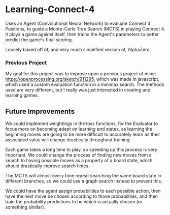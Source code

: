 # Learning-Connect-4

Uses an Agent (Convolutional Neural Network) to evaluate Connect 4 Positions, to guide a Monte-Carlo Tree Search (MCTS) in playing Connect 4.
It plays a game against itself, then trains the Agent's parameters to better predict the game's final scoring.

Loosely based off of, and very much simplified version of, AlphaZero.

### Previous Project

My goal for this project was to improve upon a previous project of mine: https://openprocessing.org/sketch/911295, which was made in javascript, which used a custom 
evaluation function in a minimax search. The methods used are very different, but I really was just interested in creating and learning games.

## Future Improvements

We could implement weightings in the loss functions, for the Evaluator to focus more on becoming adept on learning end states, as learning the beginning moves
are going to be more difficult to accurately learn as their associated value will change drastically throughout training.

Each game takes a long time to play, so speeding up this process is very important. We could change the process of finding new moves from a search to having possible 
moves as a property of a board state, which should drastically improve search times.

The MCTS will almost every time repeat searching the same board state in different branches, so we could use a graph search instead to prevent this.

We could have the agent assign probabilities to each possible action, then have the next move be chosen according to those probabilities, and then train the probability
predictions to be which is actually chosen (or something similar).
